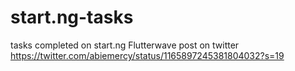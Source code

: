 # start.ng-tasks
tasks completed on start.ng
Flutterwave post on twitter https://twitter.com/abiemercy/status/1165897245381804032?s=19
